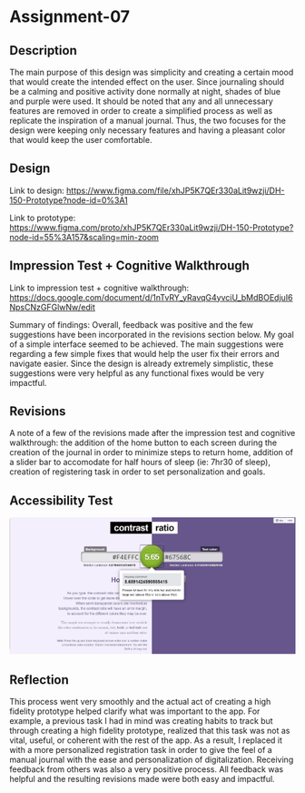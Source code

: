 # Assignment-07
## Description
The main purpose of this design was simplicity and creating a certain mood that would create the intended effect on the user. Since journaling should be a calming and positive activity done normally at night, shades of blue and purple were used. It should be noted that any and all unnecessary features are removed in order to create a simplified process as well as replicate the inspiration of a manual journal. Thus, the two focuses for the design were keeping only necessary features and having a pleasant color that would keep the user comfortable. 
## Design
Link to design: https://www.figma.com/file/xhJP5K7QEr330aLit9wzji/DH-150-Prototype?node-id=0%3A1

Link to prototype: https://www.figma.com/proto/xhJP5K7QEr330aLit9wzji/DH-150-Prototype?node-id=55%3A157&scaling=min-zoom
## Impression Test + Cognitive Walkthrough
Link to impression test + cognitive walkthrough: https://docs.google.com/document/d/1nTvRY_yRavqG4yvciU_bMdBOEdjuI6NpsCNzGFGlwNw/edit

Summary of findings: Overall, feedback was positive and the few suggestions have been incorporated in the revisions section below. My goal of a simple interface seemed to be achieved. The main suggestions were regarding a few simple fixes that would help the user fix their errors and navigate easier. Since the design is already extremely simplistic, these suggestions were very helpful as any functional fixes would be very impactful. 
## Revisions
A note of a few of the revisions made after the impression test and cognitive walkthrough: the addition of the home button to each screen during the creation of the journal in order to minimize steps to return home, addition of a slider bar to accomodate for half hours of sleep (ie: 7hr30 of sleep), creation of registering task in order to set personalization and goals. 
## Accessibility Test
![Accessibility Test](Screenshot43.png)
## Reflection
This process went very smoothly and the actual act of creating a high fidelity prototype helped clarify what was important to the app. For example, a previous task I had in mind was creating habits to track but through creating a high fidelity prototype, realized that this task was not as vital, useful, or coherent with the rest of the app. As a result, I replaced it with a more personalized registration task in order to give the feel of a manual journal with the ease and personalization of digitalization. Receiving feedback from others was also a very positive process. All feedback was helpful and the resulting revisions made were both easy and impactful. 
